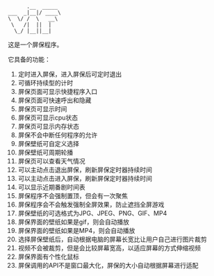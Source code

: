```
      .__  _____ 
___  _|__|/ ____\
\  \/ /  \   __\ 
 \   /|  ||  |   
  \_/ |__||__|
```

这是一个屏保程序。

它具备的功能：

1. 定时进入屏保，进入屏保后可定时退出
2. 可循环持续型的计时
3. 屏保页面可显示快捷程序入口
4. 屏保页面可快速呼出和隐藏
5. 屏保页可显示时间
6. 屏保页可显示cpu状态
7. 屏保页可显示内存状态
8. 屏保不会中断任何程序的允许
9. 屏保壁纸可自定义选择
10. 屏保壁纸可周期轮播
11. 屏保页可以查看天气情况
12. 可以主动点击退出屏保，刷新屏保定时器持续时间
13. 可以主动点击进入屏保，刷新屏保定时器持续时间
14. 可以显示近期番剧时间表
15. 屏保程序不会强制置顶，但会有一次聚焦
16. 屏保程序会不会触发强制全屏效果，防止遮挡全屏游戏
17. 屏保壁纸的可选格式为JPG、JPEG、PNG、GIF、MP4
18. 屏保界面的壁纸如果是gif，则会自动播放
19. 屏保界面的壁纸如果是MP4，则会自动播放
20. 选择屏保壁纸后，自动根据电脑的屏幕长宽比让用户自己进行图片裁剪
21. 视频不会被裁剪，但是会比较屏幕宽高，以适应屏幕的方式伸缩视频
22. 屏保界面有个性化鼠标
23. 屏保调用的API不是窗口最大化，屏保的大小自动根据屏幕进行适配
